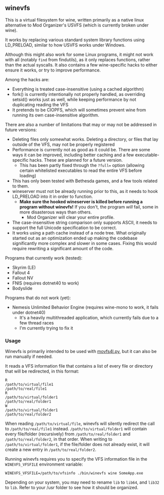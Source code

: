 ## winevfs

This is a virtual filesystem for wine, written primarily as a native linux alternative
to Mod Organizer's USVFS (which is currently broken under wine).

It works by replacing various standard system library functions using LD_PRELOAD, similar
to how USVFS works under Windows.

Although this might also work for some Linux programs, it might not work with all (notably
`find` from findutils), as it only replaces functions, rather than the actual syscalls.
It also contains a few wine-specific hacks to either ensure it works, or try to improve
performance.

Among the hacks are:

 * Everything is treated case-insensitive (using a cached algorithm)
 * fork() is currently intentionally not properly handled, as overriding setsid() works just as well,
   while keeping performance by not duplicating reading the VFS
 * It pretends to be CIOPFS, which will sometimes prevent wine from running its own case-insensitive
   algorithm.

There are also a number of limitations that may or may not be addressed in future versions:

 * Deleting files only somewhat works. Deleting a directory, or files that lay outside of the VFS,
   may not be properly registered
 * Performance is currently not as good as it could be. There are some ways it can be improved,
   including better caching and a few executable-specific hacks. These are planned for a future version.
   * This has been partly fixed through the `?full=` option (allowing certain whitelisted executables to
     read the entire VFS before loading)
 * This has only been tested with Bethesda games, and a few tools related to them.
 * wineserver must not be already running prior to this, as it needs to hook LD_PRELOAD into it
   in order to function.
   * **Make sure the hooked wineserver is killed before running a program without winevfs!**
     If you don't, the program _will_ fail, some in more disasterous ways than others.
     * Mod Organizer will clear your entire profile.
 * The case-insensitive string comparison only supports ASCII, it needs to support the full
   Unicode specification to be correct.
 * It works using a path cache instead of a node tree. What originally started out as an optimization
   ended up making the codebase significantly more complex and slower in some cases. Fixing this
   would require rewriting a significant amount of the code.

Programs that currently work (tested):

 * Skyrim (LE)
 * Fallout 4
 * Fallout NV
 * FNIS (requires dotnet40 to work)
 * Bodyslide

Programs that do not work (yet):

 * Nemesis Unlimited Behavior Engine (requires wine-mono to work, it fails under dotnet40)
   * It's a heavily multithreaded application, which currently fails due to a few thread races
   * I'm currently trying to fix it

### Usage

Winevfs is primarily intended to be used with [movfs4l.py](https://github.com/ajventer/ksp_stuff/blob/master/movfs4l.py),
but it can also be run manually if needed.

It reads a VFS information file that contains a list of every file or directory that will be redirected,
in this format:

```
R
/path/to/virtual/file1
/path/to/real/file1
R
/path/to/virtual/folder1
/path/to/real/folder1
W
/path/to/virtual/folder1
/path/to/real/folder2
```

When reading `/path/to/virtual/file`, winevfs will silently redirect the call to `/path/to/real/file1` instead.
`/path/to/virtual/folder1` will contain every file/folder (recursively) from `/path/to/real/folder1` and
`/path/to/real/folder2`, in that order. When writing to `/path/to/virtual/folder1`, if the file/folder
does not already exist, it will create a new entry in `/path/to/real/folder2`.

Running winevfs requires you to specify the VFS information file in the `WINEVFS_VFSFILE` environment variable:

`WINEVFS_VFSFILE=/path/to/vfsinfo ./bin/winevfs wine SomeApp.exe`

Depending on your system, you may need to rename `lib` to `lib64`, and `lib32` to `lib`. Refer to your
/usr folder to see how it should be organized.
